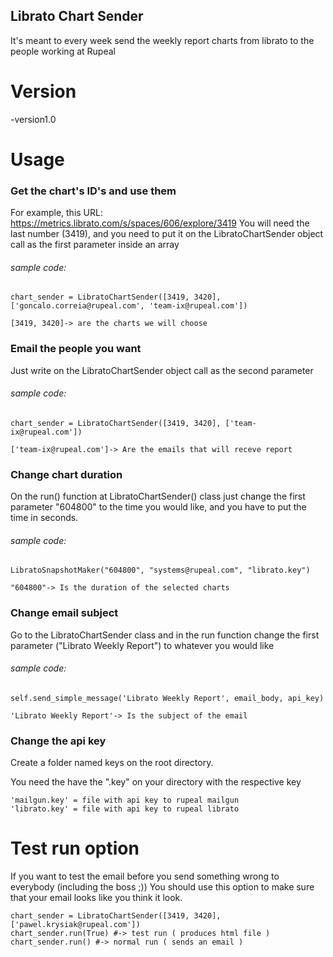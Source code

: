 ## Librato Chart Sender

It's meant to every week send the weekly report charts from librato to the people working at Rupeal

# Version
-version1.0

# Usage

### Get the chart's ID's and use them
For example, this URL:
https://metrics.librato.com/s/spaces/606/explore/3419
You will need the last number (3419), and you need to put it on the LibratoChartSender object call as the first parameter inside an array

###### sample code:
```
chart_sender = LibratoChartSender([3419, 3420], ['goncalo.correia@rupeal.com', 'team-ix@rupeal.com'])

[3419, 3420]-> are the charts we will choose
``` 


### Email the people you want
Just write on the LibratoChartSender object call as the second parameter
###### sample code:
```
chart_sender = LibratoChartSender([3419, 3420], ['team-ix@rupeal.com'])

['team-ix@rupeal.com']-> Are the emails that will receve report
``` 

### Change chart duration
On the run() function at LibratoChartSender() class just change the first parameter "604800" to the time you would like, and you have to put the time in seconds.
###### sample code:
```
LibratoSnapshotMaker("604800", "systems@rupeal.com", "librato.key")

"604800"-> Is the duration of the selected charts
``` 

### Change email subject
Go to the LibratoChartSender class and in the run function change the first parameter ("Librato Weekly Report") to whatever you would like
###### sample code:
```
self.send_simple_message('Librato Weekly Report', email_body, api_key)

'Librato Weekly Report'-> Is the subject of the email
``` 

### Change the api key
Create a folder named keys on the root directory.

You need the have the "<file>.key" on your directory with the respective key
```
'mailgun.key' = file with api key to rupeal mailgun
'librato.key' = file with api key to rupeal librato 
``` 



# Test run option
If you want to test the email before you send something wrong to everybody (including the boss ;)) You should use this option to make sure that your email looks like you think it look.
```
chart_sender = LibratoChartSender([3419, 3420], ['pawel.krysiak@rupeal.com'])
chart_sender.run(True) #-> test run ( produces html file )
chart_sender.run() #-> normal run ( sends an email )
```
